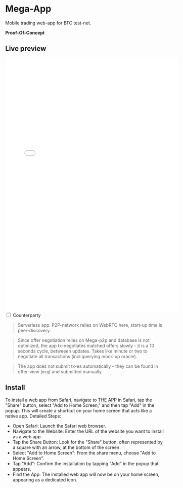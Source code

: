 # Mega-App

Mobile trading web-app for BTC test-net.

**Proof-Of-Concept**

## Live preview

<div style="position: relative;display:inline-block; height: 800px; width: 550px">
<iframe src="../webapp?user=alice" style="position: relative;display:inline-block; height: 100%; width: 100%; border:none"></iframe>
</div>
<div id="cpdiv" style="position: relative;display:none; height: 800px; width: 550px">
<iframe src="../webapp?user=bob" style="position: relative;display:inline-block; height: 100%; width: 100%; border:none"></iframe>
</div>
<div>
    <input type="checkbox" id="counterparty" name="counterparty" onclick="this.checked ? (document.getElementById('cpdiv').style.display='inline-block'): (document.getElementById('cpdiv').style.display='none'); document.body.classList.add('close')" />
    <label for="counterparty">Counterparty</label>
</div>


> Serverless app. P2P-network relies on WebRTC here, start-up time is peer-discovery.

> Since offer negotiation relies on Mega-p2p and database is not optimized, the app tx-negotiates matched offers slowly - it is a 10 seconds cycle, betweeen updates. Takes like minute or two to negotiate all transactions (incl.querying mock-up oracle).

> The app does not submit tx-es automatically - they can be found in offer-view (`msg`) and submitted manually.

## Install


To install a web app from Safari, navigate to [THE APP](https://dk14.github.io/wolfram-mega/webapp/) in Safari, tap the "Share" button, select "Add to Home Screen," and then tap "Add" in the popup. This will create a shortcut on your home screen that acts like a native app. 
Detailed Steps:
- Open Safari: Launch the Safari web browser.
- Navigate to the Website: Enter the URL of the website you want to install as a web app.
- Tap the Share Button: Look for the "Share" button, often represented by a square with an arrow, at the bottom of the screen.
- Select "Add to Home Screen": From the share menu, choose "Add to Home Screen".
- Tap "Add": Confirm the installation by tapping "Add" in the popup that appears.
- Find the App: The installed web app will now be on your home screen, appearing as a dedicated icon. 